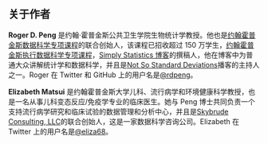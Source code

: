 ## 关于作者

**Roger D. Peng** 是约翰·霍普金斯公共卫生学院生物统计学教授。他也是[约翰霍普金斯数据科学专项课程](http://www.coursera.org/specialization/jhudatascience/1)的联合创始人，该课程已招收超过 150 万学生，[约翰霍普金斯执行数据科学专项课程](https://www.coursera.org/specializations/executive-data-science)，[Simply Statistics 博客](http://simplystatistics.org/)的撰稿人，他在博客中为普通大众讲解统计学和数据科学，并且是[Not So Standard Deviations](https://soundcloud.com/nssd-podcast)播客的主持人之一。Roger 在 Twitter 和 GitHub 上的用户名是[@rdpeng](https://twitter.com/rdpeng)。

**Elizabeth Matsui** 是约翰霍普金斯大学儿科、流行病学和环境健康科学教授，也是一名从事儿科变态反应/免疫学专业的临床医生。她与 Peng 博士共同负责一个支持流行病学研究和临床试验的数据管理和分析中心，并且是[Skybrude Consulting, LLC](http://skybrudeconsulting.com)的联合创始人，这是一家数据科学咨询公司。Elizabeth 在 Twitter 上的用户名是[@eliza68](https://twitter.com/eliza68)。
